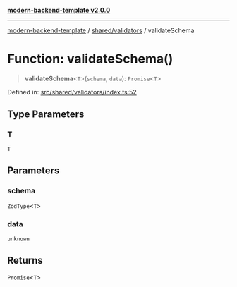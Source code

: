 [**modern-backend-template v2.0.0**](../../../README.md)

***

[modern-backend-template](../../../modules.md) / [shared/validators](../README.md) / validateSchema

# Function: validateSchema()

> **validateSchema**\<`T`\>(`schema`, `data`): `Promise`\<`T`\>

Defined in: [src/shared/validators/index.ts:52](https://github.com/maemreyo/saas-4cus-nodejs/blob/1a77de11cd6eaefe66c31c7f5de281673fc25ce5/src/shared/validators/index.ts#L52)

## Type Parameters

### T

`T`

## Parameters

### schema

`ZodType`\<`T`\>

### data

`unknown`

## Returns

`Promise`\<`T`\>
